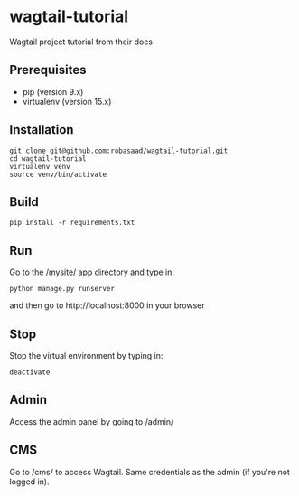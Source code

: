 # wagtail-tutorial
Wagtail project tutorial from their docs


## Prerequisites

- pip (version 9.x)
- virtualenv (version 15.x)


## Installation

```
git clone git@github.com:robasaad/wagtail-tutorial.git
cd wagtail-tutorial
virtualenv venv
source venv/bin/activate
```


## Build

```
pip install -r requirements.txt
```


## Run

Go to the /mysite/ app directory and type in:

```
python manage.py runserver
```

and then go to http://localhost:8000 in your browser


## Stop

Stop the virtual environment by typing in:

```
deactivate
```


## Admin

Access the admin panel by going to /admin/


## CMS

Go to /cms/ to access Wagtail. Same credentials as the admin (if you're not logged in).
